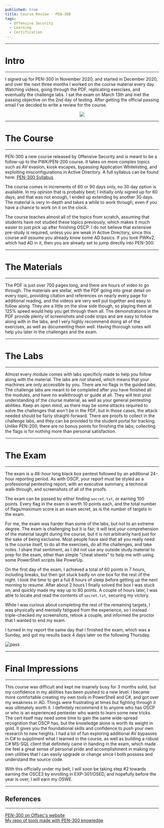 ```yaml
---
published: true
title: Course Review - PEN-300
tags:
  - Offensive Security
  - Learning
  - Certification
---
```

-----
# Intro
-----

I signed up for PEN-300 in November 2020, and started in December 2020, and over the next three months I worked on the course material every day. Watching videos, going through the PDF, replicating exercises, and eventually the challenge labs. I sat the exam on March 13th and met the passing objective on the 2nd day of testing. After getting the official passing email I've decided to write a review for the course.

<center><div style="width:50%"><img src="https://www.offensive-security.com/wp-content/uploads/2020/10/osep.png" /></div></center>

-----
# The Course
-----

PEN-300 a new course released by Offensive Security and is meant to be a follow-up to the PWK/PEN-200 course. It takes on more complex topics such as AV evasion, kiosk escapes, bypassing Application Whitelisting, and exploiting misconfigurations in Active Directory. A full syllabus can be found here:
[PEN-300 Syllabus](https://www.offensive-security.com/documentation/PEN300-Syllabus.pdf)  

The course comes in increments of 60 or 90 days only, no 30 day option is available. In my opinion that is probably best; I initially only signed up for 60 days, and that was not enough, I ended up extending by another 30 days. The material is very in-depth and takes a while to work through, even if you have a chance to work on it on the clock.  

The course teaches almost all of the topics from scratch, assuming that students have not studied these topics previously, which makes it much easier to just pick up after finishing OSCP. I do not believe that extensive pre-study is required, unless you are weak in Active Directory, since this course *will assume* you already know some AD basics. If you took PWKv2, which had AD in it, then you are already set to jump directly into PEN-300.  

-----
# The Materials
-----

The PDF is just over 700 pages long, and there are hours of video to go through. The materials are stellar, with the PDF going into great detail on every topic, providing citation and references on nearly every page for additional reading, and the videos are very well put together and easy to follow along. They *are* a little on the slow side though, so playing them at 125% speed would help you get through them all. The demonstrations in the PDF provide plenty of screenshots and code snips and are easy to follow along with in the labs, and I very highly recommend doing all of the exercises, as well as documenting them well. Having thorough notes will help you later in the challenges and the exam.  

-----
# The Labs
-----

Almost every module comes with labs specificly made to help you follow along with the material. The labs are *not* shared, which means that your machines are only accessible by you. There are no flags in the guided labs. The challenge labs are meant to be completed after you have finished all the modules, and have no walkthrough or guide at all. They will test your understanding of the course material, as well as your general pentesting abilities. Keep an open mind, as there may be some attacks required to solve the challenges that won't be in the PDF, but in those cases, the attack needed should be fairly straight-forward. There are proofs to collect in the challenge labs, and they can be provided to the student portal for tracking. Unlike PEN-200, there are no bonus points for finishing the labs; collecting the flags is for nothing more than personal satisfaction.  

-----
# The Exam
-----

The exam is a 48-hour long black box pentest followed by an additional 24-hour reporting period. As with OSCP, your report must be styled as a professional pentesting report, with an executive summary, a technical walk-through, and screenshots of all of the proofs.  

The exam can be passed by either finding `secret.txt`, or earning 100 points. Every flag in the exam is worth 10 points each, and the total number of flags/maximum score is an exam secret, as is the number of targets in the exam.  

For me, the exam was harder than some of the labs, but not to an extreme degree. The exam is challenging but it is fair; it will test your comprehension of the material taught during the course, but it is not arbitrarily hard just for the sake of being exclusive. Most people have said that all you really need is the course itself, to do all the exercises, do all the challenges, and take notes. I share that sentiment, as I did not use any outside study material to prep for the exam, other than simple "cheat sheets" to help me with using some PowerShell scripts like PowerUp.  

On the first day of the exam, I achieved a total of 60 points in 7 hours, including breaks, but then got stuck badly on one box for the rest of the night. I took the time to get a full 8 hours of sleep before getting up the next morning to resume. After about 2 hours I finally solved the box I was stuck on, and quickly made my way up to 80 points. A couple of hours later, I was able to locate and read the contents of `secret.txt`, securing my victory.  

While I was curious about completing the rest of the remaining targets, I was physically and mentally fatigued from the experience, so I instead triple-checked my screenshots, retook a couple, and informed the proctor that I wanted to end my exam.  

I turned in my report the same day that I finished the exam, which was a Sunday, and got my results back 4 days later on the following Thursday.  

![pass](https://user-images.githubusercontent.com/42351007/111714136-65536b80-8827-11eb-9279-344885efc1d3.png)  

-----
# Final Impressions
-----

This course was difficult and kept me insanely busy for 3 months solid, but my confidence in my abilities has been pushed to a new level. I became more comfortable creating my own tools in PowerShell and C#, and got over my weakness in AD. Things were frustrating at times but fighting through it was ultimately worth it. I definitely recommend it to anyone who has OSCP or who is an experienced pentester who wants to learn some new tricks. The cert itself may need some time to gain the same wide-spread recognition that OSCP has, but the knowledge alone is worth its weight in gold. It gives you the foundational skills and confidence to push your own research to new heights. I had a lot of fun exploring additional AV bypasses in C# to suppliment what I learned in the course, as well as building a robust C# MS-SQL client that definitely came in handing in the exam, which made me feel a great sense of personal pride and accomplishment in making my own utilities that I can easily upgrade or change since I both possess and understand the source code.  

With this officially under my belt, I will soon be taking step #2 towards earning the OSCE3 by enrolling in EXP-301/OSED, and hopefully before the year is over, I will earn my OSWE.  

-----
## References
-----
[PEN-300 on Offsec's website](https://www.offensive-security.com/pen300-osep/)  
[My repo of tools made with PEN-300 knowledge](https://github.com/purpl3f0xsecur1ty/useful_random_stuff)  
